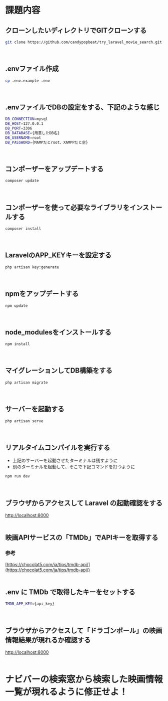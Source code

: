 # 課題内容

## クローンしたいディレクトリでGITクローンする
```bash
git clone https://github.com/candypopbeat/try_laravel_movie_search.git ./
```
<br>

## .envファイル作成
```bash
cp .env.example .env
```
<br>

## .envファイルでDBの設定をする、下記のような感じ
```bash
DB_CONNECTION=mysql
DB_HOST=127.0.0.1
DB_PORT=3306
DB_DATABASE={用意したDB名}
DB_USERNAME=root
DB_PASSWORD={MAMPだとroot、XAMPPだと空}
```
<br>

## コンポーザーをアップデートする
```bash
composer update
```
<br>

## コンポーザーを使って必要なライブラリをインストールする
```bash
composer install
```
<br>

## LaravelのAPP_KEYキーを設定する
```bash
php artisan key:generate
```
<br>

## npmをアップデートする
```bash
npm update
```
<br>

## node_modulesをインストールする
```bash
npm install
```
<br>

## マイグレーションしてDB構築をする
```bash
php artisan migrate
```
<br>

## サーバーを起動する
```bash
php artisan serve
```
<br>

## リアルタイムコンパイルを実行する
- 上記のサーバーを起動させたターミナルは残すように
- 別のターミナルを起動して、そこで下記コマンドを打つように
```bash
npm run dev
```
<br>

## ブラウザからアクセスして Laravel の起動確認をする
[http://localhost:8000](http://localhost:8000)
<br>
<br>

## 映画APIサービスの「TMDb」でAPIキーを取得する
### 参考
[https://chocolat5.com/ja/tips/tmdb-api/](https://chocolat5.com/ja/tips/tmdb-api/)
<br>
<br>

## .env に TMDb で取得したキーをセットする
```bash
TMDB_APP_KEY={api_key}
```
<br>

## ブラウザからアクセスして「ドラゴンボール」の映画情報結果が現れるか確認する
[http://localhost:8000](http://localhost:8000)
<br>
<br>

# ナビバーの検索窓から検索した映画情報一覧が現れるように修正せよ！
